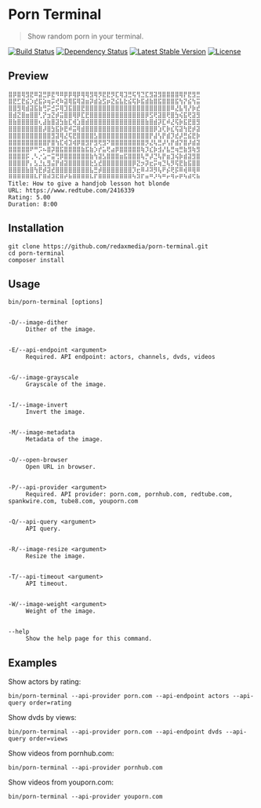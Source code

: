 Porn Terminal
=============

> Show random porn in your terminal.

[![Build Status](https://img.shields.io/travis/redaxmedia/porn-terminal.svg)](https://travis-ci.org/redaxmedia/porn-terminal)
[![Dependency Status](https://dependencyci.com/github/redaxmedia/porn-terminal/badge)](https://dependencyci.com/github/redaxmedia/porn-terminal)
[![Latest Stable Version](https://img.shields.io/packagist/v/redaxmedia/porn-terminal.svg)](https://packagist.org/packages/redaxmedia/porn-terminal)
[![License](https://img.shields.io/packagist/l/redaxmedia/porn-terminal.svg)](https://packagist.org/packages/redaxmedia/porn-terminal)


Preview
-------

```
⣿⡿⣿⢿⣻⣟⠿⣽⣛⡿⣟⠻⠿⡿⡿⢿⡿⢿⢿⣻⢿⡻⣟⣟⡻⣏⢿⣹⣛⢯⢻⣙⣏⣻⣽⣻⣿⣿⣿⣿⢿⡟⣟⣻⣛
⣿⣟⣋⣟⣮⡱⣞⣯⡵⢶⡭⢞⠷⣽⢿⣯⢿⣽⣶⡽⣾⣵⣫⡶⣝⣮⣧⣗⣮⢯⡷⣯⣾⣷⣿⣯⣿⣿⣿⣯⢳⡝⣮⢳⣭
⣿⣿⣻⢿⣾⣽⣯⣷⢛⡭⣚⡭⢿⣹⣯⣿⣿⣟⣿⣿⣿⣿⣿⣿⣿⣿⣿⣿⣿⣿⣿⣿⣿⣿⣿⣿⣿⣿⠿⣜⣧⢻⡜⡷⣞
⣿⣾⣝⣿⣶⣿⣿⢃⡝⣲⣝⡾⣭⣿⣿⢿⡿⣏⣟⣿⣿⣿⣿⣿⣿⣿⣿⣿⣿⣿⣿⣿⡿⣫⢟⣽⣿⢟⣿⣳⢮⣯⢟⣽⣻
⣿⣷⣿⣿⣿⣿⣿⢆⣼⣷⣿⣽⣳⣷⣏⢾⣱⣿⣾⣿⣿⣿⣿⣿⣿⣿⣿⣿⣿⣿⣿⣿⣷⣿⣾⡽⣏⠾⣜⢯⡷⣯⣟⣿⣻
⣿⣿⣿⣿⣿⣿⣿⣿⡼⣿⣳⣯⡷⣟⠾⣭⢿⣾⣿⣿⣿⣿⣿⣿⣿⣿⣿⣿⣿⣿⣿⣿⣿⣿⡿⣱⢏⡷⣎⢯⣽⢳⣟⡾⣽
⣿⣿⣿⣿⣿⣿⣿⣿⣿⣿⣻⣽⢿⣜⢯⣟⣿⣿⣿⣿⣣⣿⣿⣿⣿⣿⣿⣿⣿⣿⣿⣿⣿⡟⣼⢣⡟⣾⡹⣞⡼⣛⣮⣟⡷
⣿⣿⣿⣿⣿⣿⣿⣿⣿⡟⣿⢳⣏⢾⣹⢾⡿⣿⣻⡟⣻⢟⣻⠝⣿⣿⣿⣿⣿⣿⣿⣿⡻⣜⢧⣛⡼⢣⡟⣾⡝⣿⡼⣾⣽
⣿⣿⣿⣿⣿⠟⠛⡩⠦⣿⡽⣿⣯⣿⣿⣿⣿⣷⣯⣷⡱⡞⣥⢟⣴⡿⣿⣿⣿⣿⣿⢷⡹⣎⡷⣺⡜⣧⣛⢶⣛⣷⣻⢷⣻
⣿⣿⣿⣿⡯⢀⠣⡐⣡⠒⣭⢛⡿⣿⣿⣿⣿⣿⣿⣷⢳⣽⣣⣿⣿⣿⣶⣯⣿⣿⣿⢧⡛⡼⣙⢧⡟⣶⣹⢮⡷⣾⣽⣻⣿
⣿⣿⣿⣿⡟⡄⣣⣘⣆⣻⣬⡟⣾⣽⣿⣿⣿⣿⣿⣗⣣⣞⣿⣿⣿⣿⣿⣿⣿⡿⣝⡲⡽⣖⡭⢶⣙⢧⡻⢯⣟⣷⣯⣿⣿
⣿⣿⣿⣿⣷⣿⢳⣟⡾⣽⣞⣿⣿⣿⣿⣿⣿⣿⣿⣧⣛⡾⣿⣿⣿⣿⣿⣿⣿⡹⣖⠿⠼⠽⡻⢧⠟⡮⢟⡯⠿⢾⠿⢿⠿
⠿⠿⠿⠿⠿⠿⠧⠏⠿⠾⠽⠯⠿⠞⠷⠿⠿⠿⠿⠧⠏⠿⠿⠿⠿⠿⠿⠿⠿⠳⠽⠏⠶⠛⠜⠳⠛⠖⠻⠖⠟⠳⠾⠫⠷
Title: How to give a handjob lesson hot blonde
URL: https://www.redtube.com/2416339
Rating: 5.00
Duration: 8:00
```


Installation
------------

```
git clone https://github.com/redaxmedia/porn-terminal.git
cd porn-terminal
composer install
```


Usage
-----

```
bin/porn-terminal [options]


-D/--image-dither
     Dither of the image.


-E/--api-endpoint <argument>
     Required. API endpoint: actors, channels, dvds, videos


-G/--image-grayscale
     Grayscale of the image.


-I/--image-invert
     Invert the image.


-M/--image-metadata
     Metadata of the image.


-O/--open-browser
     Open URL in browser.


-P/--api-provider <argument>
     Required. API provider: porn.com, pornhub.com, redtube.com, spankwire.com, tube8.com, youporn.com


-Q/--api-query <argument>
     API query.


-R/--image-resize <argument>
     Resize the image.


-T/--api-timeout <argument>
     API timeout.


-W/--image-weight <argument>
     Weight of the image.


--help
     Show the help page for this command.
```


Examples
--------

Show actors by rating:

```
bin/porn-terminal --api-provider porn.com --api-endpoint actors --api-query order=rating
```

Show dvds by views:

```
bin/porn-terminal --api-provider porn.com --api-endpoint dvds --api-query order=views
```

Show videos from pornhub.com:

```
bin/porn-terminal --api-provider pornhub.com
```

Show videos from youporn.com:

```
bin/porn-terminal --api-provider youporn.com
```

